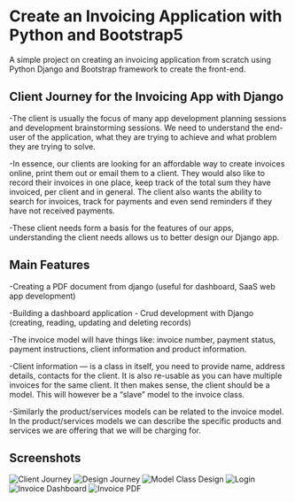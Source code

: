 # Create an Invoicing Application with Python and Bootstrap5
A simple project on creating an invoicing application from scratch using Python Django and Bootstrap framework to create the front-end.

## Client Journey for the Invoicing App with Django
-The client is usually the focus of many app development planning sessions and development brainstorming sessions. We need to understand the end-user of the application, what they are trying to achieve and what problem they are trying to solve.

-In essence, our clients are looking for an affordable way to create invoices online, print them out or email them to a client. They would also like to record their invoices in one place, keep track of the total sum they have invoiced, per client and in general. The client also wants the ability to search for invoices, track for payments and even send reminders if they have not received payments.

-These client needs form a basis for the features of our apps, understanding the client needs allows us to better design our Django app.

## Main Features
-Creating a PDF document from django (useful for dashboard, SaaS web app development)

-Building a dashboard application - Crud development with Django (creating, reading, updating and deleting records) 

-The invoice model will have things like: invoice number, payment status, payment instructions, client information and product information.

-Client information — is a class in itself, you need to provide name, address details, contacts for the client. It is also re-usable as you can have multiple invoices for the same client. It then makes sense, the client should be a model. This will however be a “slave” model to the invoice class.

-Similarly the product/services models can be related to the invoice model. In the product/services models we can describe the specific products and services we are offering that we will be charging for.

## Screenshots
![Client Journey](https://github.com/agashchandar/Invoice-Maker/images/invoice-1.PNG)
![Design Journey](https://github.com/agashchandar/Invoice-Maker/images/invoice-2.PNG)
![Model Class Design](https://github.com/agashchandar/Invoice-Maker/images/invoice-3.PNG)
![Login](https://github.com/agashchandar/Invoice-Maker/images/invoice-4.PNG)
![Invoice Dashboard](https://github.com/agashchandar/Invoice-Maker/images/invoice-5.PNG)
![Invoice PDF](https://github.com/agashchandar/Invoice-Maker/images/invoice-6.PNG)

